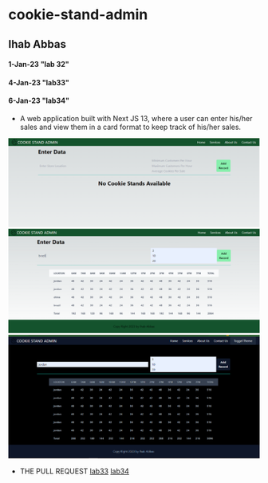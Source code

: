 # cookie-stand-admin
## Ihab Abbas
#### 1-Jan-23  "lab 32"
#### 4-Jan-23  "lab33"
#### 6-Jan-23  "lab34"
* A web application built with Next JS 13, where a user can enter his/her sales and view them in a card format to keep track of his/her sales.

![alt text](img1.png)
![alt text](img2.png)
![alt text](img3.png)
* THE PULL REQUEST 
[lab33](https://github.com/ihababbas/cookie-stand-admin/pull/1)
[lab34](https://github.com/ihababbas/cookie-stand-admin/pull/3)